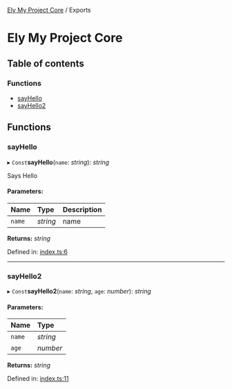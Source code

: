[Ely My Project Core](README.md) / Exports

# Ely My Project Core

## Table of contents

### Functions

- [sayHello](modules.md#sayhello)
- [sayHello2](modules.md#sayhello2)

## Functions

### sayHello

▸ `Const`**sayHello**(`name`: *string*): *string*

Says Hello

#### Parameters:

Name | Type | Description |
:------ | :------ | :------ |
`name` | *string* | name    |

**Returns:** *string*

Defined in: [index.ts:6](https://github.com/elylucas/ely-my-project-/blob/b743f01/packages/core/src/index.ts#L6)

___

### sayHello2

▸ `Const`**sayHello2**(`name`: *string*, `age`: *number*): *string*

#### Parameters:

Name | Type |
:------ | :------ |
`name` | *string* |
`age` | *number* |

**Returns:** *string*

Defined in: [index.ts:11](https://github.com/elylucas/ely-my-project-/blob/b743f01/packages/core/src/index.ts#L11)
